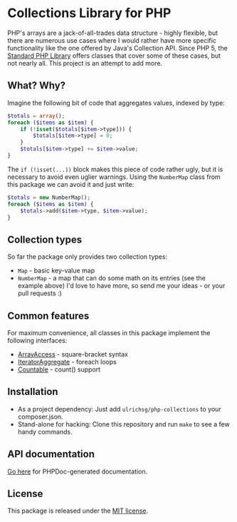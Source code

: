 Collections Library for PHP
===========================

PHP's arrays are a jack-of-all-trades data structure - highly flexible, but there are numerous use cases where I
would rather have more specific functionality like the one offered by Java's Collection API. Since PHP 5, the
[Standard PHP Library](http://php.net/manual/en/book.spl.php) offers classes that cover some of these cases, but not
nearly all. This project is an attempt to add more.

What? Why?
----------

Imagine the following bit of code that aggregates values, indexed by type:
```php
$totals = array();
foreach ($items as $item) {
	if (!isset($totals[$item->type])) {
		$totals[$item->type] = 0;
	}
	$totals[$item->type] += $item->value;
}
```
The `if (!isset(...))` block makes this piece of code rather ugly, but it is necessary to avoid even uglier warnings.
Using the `NumberMap` class from this package we can avoid it and just write:
```php
$totals = new NumberMap();
foreach ($items as $item) {
	$totals->add($item->type, $item->value);
}
```

Collection types
----------------

So far the package only provides two collection types:
* `Map` - basic key-value map
* `NumberMap` - a map that can do some math on its entries (see the example above)
I'd love to have more, so send me your ideas - or your pull requests :)

Common features
---------------

For maximum convenience, all classes in this package implement the following interfaces:
* [ArrayAccess](http://php.net/manual/en/class.arrayaccess.php) - square-bracket syntax
* [IteratorAggregate](http://php.net/manual/en/class.iteratoraggregate.php) - foreach loops
* [Countable](http://www.php.net/manual/en/class.countable.php) - count() support


Installation
------------

* As a project dependency: Just add `ulrichsg/php-collections` to your composer.json.
* Stand-alone for hacking: Clone this repository and run `make` to see a few handy commands.

API documentation
-----------------

[Go here](http://ulrichsg.github.com/php-collections/doc) for PHPDoc-generated documentation.

License
-------

This package is released under the [MIT license](http://opensource.org/licenses/MIT).
